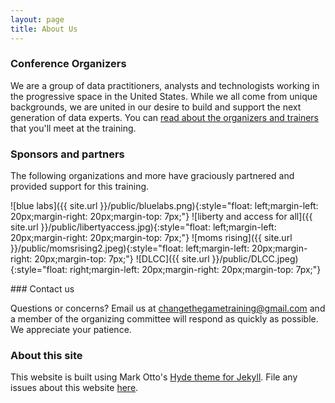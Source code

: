 ```yaml
---
layout: page
title: About Us 
---
```


### Conference Organizers

We are a group of data practitioners, analysts and technologists working in the progressive space in the United States. While we all come from unique backgrounds, we are united in our desire to build and support the next generation of data experts. 
You can [read about the organizers and trainers](http://changethegame.io/trainers/) that you'll meet at the training. 

### Sponsors and partners
The following organizations and more have graciously partnered and provided support for this training.

![blue labs]({{ site.url }}/public/bluelabs.png){:style="float: left;margin-left: 20px;margin-right: 20px;margin-top: 7px;"}
![liberty and access for all]({{ site.url }}/public/libertyaccess.jpg){:style="float: left;margin-left: 20px;margin-right: 20px;margin-top: 7px;"}
![moms rising]({{ site.url }}/public/momsrising2.jpeg){:style="float: left;margin-left: 20px;margin-right: 20px;margin-top: 7px;"}
![DLCC]({{ site.url }}/public/DLCC.jpeg){:style="float: right;margin-left: 20px;margin-right: 20px;margin-top: 7px;"}

<p>
### Contact us

Questions or concerns? Email us at changethegametraining@gmail.com and a member of the organizing committee will respond as quickly as possible. We appreciate your patience.

### About this site

This website is built using Mark Otto's [Hyde theme for Jekyll](https://github.com/poole/hyde). File any issues about this website [here](https://github.com/anniejw6/datatraining_site).
